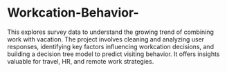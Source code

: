 # Workcation-Behavior-
This explores survey data to understand the growing trend of combining work with vacation. The project involves cleaning and analyzing user responses, identifying key factors influencing workcation decisions, and building a decision tree model to predict visiting behavior. It offers insights valuable for travel, HR, and remote work strategies.
